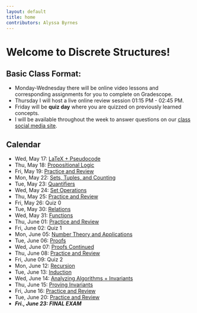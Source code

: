 ```yaml
---
layout: default
title: home
contributors: Alyssa Byrnes
---
```


# Welcome to Discrete Structures!

## Basic Class Format:
* Monday-Wednesday there will be online video lessons and corresponding assignments for you to complete on Gradescope. 
* Thursday I will host a live online review session 01:15 PM - 02:45 PM.
* Friday will be **quiz day** where you are quizzed on previously learned concepts.
* I will be available throughout the week to answer questions on our [class social media site](https://edstem.org/).

## Calendar
* Wed, May 17: [LaTeX + Pseudocode](/calendar/latex-and-pseudocode.md)
* Thu, May 18: [Propositional Logic](/calendar/propositional-logic.md)
* Fri, May 19: [Practice and Review](/calendar/practice-and-review-0.md)
* Mon, May 22: [Sets, Tuples, and Counting](/calendar/sets-tuples-and-counting.md)
* Tue, May 23: [Quantifiers](/calendar/quantifiers.md)
* Wed, May 24: [Set Operations](/calendar/set-operations.md)
* Thu, May 25: [Practice and Review](/calendar/practice-and-review-1.md)
* Fri, May 26: Quiz 0 
* Tue, May 30: [Relations](/calendar/relations.md)
* Wed, May 31: [Functions](/calendar/functions.md)
* Thu, June 01: [Practice and Review](/calendar/practice-and-review-2.md)
* Fri, June 02: Quiz 1
* Mon, June 05: [Number Theory and Applications](/calendar/number-theory.md)
* Tue, June 06: [Proofs](/calendar/proofs.md)
* Wed, June 07: [Proofs Continued](/calendar/proofs-continued.md)
* Thu, June 08: [Practice and Review](/calendar/practice-and-review-3.md)
* Fri, June 09: Quiz 2
* Mon, June 12: [Recursion](/calendar/recursion.md)
* Tue, June 13: [Induction](/calendar/induction.md)
* Wed, June 14: [Analyzing Algorithms + Invariants](/calendar/analyzing-algorithms-and-invariants.md)
* Thu, June 15: [Proving Invariants](/calendar/proving-invariants.md)
* Fri, June 16: [Practice and Review](/calendar/practice-and-review-4.md)
* Tue, June 20: [Practice and Review](/calendar/practice-and-review-5.md)
* ***Fri., June 23: FINAL EXAM***